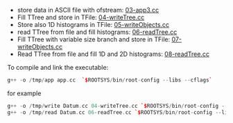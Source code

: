 
- store data in ASCII file with ofstream: [03-app3.cc](03-app3.cc)
- Fill TTree and store in TFile:  [04-writeTree.cc](04-writeTree.cc)
- Store also 1D histograms in TFile: [05-writeObjects.cc](05-writeObjects.cc)
- read TTree from file and fill histograms: [06-readTree.cc](06-readTree.cc)
- Fill TTree with variable size branch and store in TFile: [07-writeObjects.cc](07-writeObjects.cc)
- Read TTree from file and fill 1D and 2D histograms:
[08-readTree.cc](08-readTree.cc)


To compile and link the executable:
```c++
g++ -o /tmp/app app.cc  `$ROOTSYS/bin/root-config --libs --cflags`
```

for example

```c++
g++ -o /tmp/write Datum.cc 04-writeTree.cc `$ROOTSYS/bin/root-config --libs --cflags `
g++ -o /tmp/read Datum.cc 06-readTree.cc `$ROOTSYS/bin/root-config --libs --cflags`

```
